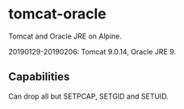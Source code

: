 # tomcat-oracle
Tomcat and Oracle JRE on Alpine.

20190129-20190206: Tomcat 9.0.14, Oracle JRE 9.

## Capabilities
Can drop all but SETPCAP, SETGID and SETUID.
